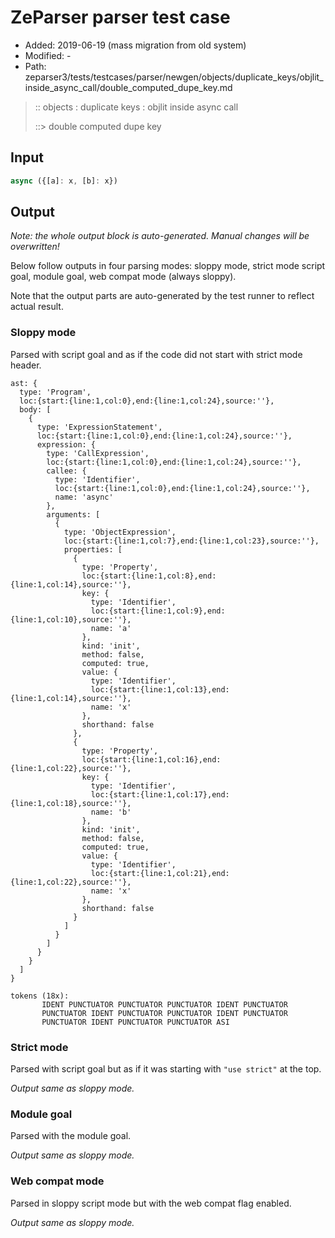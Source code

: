 # ZeParser parser test case

- Added: 2019-06-19 (mass migration from old system)
- Modified: -
- Path: zeparser3/tests/testcases/parser/newgen/objects/duplicate_keys/objlit_inside_async_call/double_computed_dupe_key.md

> :: objects : duplicate keys : objlit inside async call
>
> ::> double computed dupe key

## Input

`````js
async ({[a]: x, [b]: x})
`````

## Output

_Note: the whole output block is auto-generated. Manual changes will be overwritten!_

Below follow outputs in four parsing modes: sloppy mode, strict mode script goal, module goal, web compat mode (always sloppy).

Note that the output parts are auto-generated by the test runner to reflect actual result.

### Sloppy mode

Parsed with script goal and as if the code did not start with strict mode header.

`````
ast: {
  type: 'Program',
  loc:{start:{line:1,col:0},end:{line:1,col:24},source:''},
  body: [
    {
      type: 'ExpressionStatement',
      loc:{start:{line:1,col:0},end:{line:1,col:24},source:''},
      expression: {
        type: 'CallExpression',
        loc:{start:{line:1,col:0},end:{line:1,col:24},source:''},
        callee: {
          type: 'Identifier',
          loc:{start:{line:1,col:0},end:{line:1,col:24},source:''},
          name: 'async'
        },
        arguments: [
          {
            type: 'ObjectExpression',
            loc:{start:{line:1,col:7},end:{line:1,col:23},source:''},
            properties: [
              {
                type: 'Property',
                loc:{start:{line:1,col:8},end:{line:1,col:14},source:''},
                key: {
                  type: 'Identifier',
                  loc:{start:{line:1,col:9},end:{line:1,col:10},source:''},
                  name: 'a'
                },
                kind: 'init',
                method: false,
                computed: true,
                value: {
                  type: 'Identifier',
                  loc:{start:{line:1,col:13},end:{line:1,col:14},source:''},
                  name: 'x'
                },
                shorthand: false
              },
              {
                type: 'Property',
                loc:{start:{line:1,col:16},end:{line:1,col:22},source:''},
                key: {
                  type: 'Identifier',
                  loc:{start:{line:1,col:17},end:{line:1,col:18},source:''},
                  name: 'b'
                },
                kind: 'init',
                method: false,
                computed: true,
                value: {
                  type: 'Identifier',
                  loc:{start:{line:1,col:21},end:{line:1,col:22},source:''},
                  name: 'x'
                },
                shorthand: false
              }
            ]
          }
        ]
      }
    }
  ]
}

tokens (18x):
       IDENT PUNCTUATOR PUNCTUATOR PUNCTUATOR IDENT PUNCTUATOR
       PUNCTUATOR IDENT PUNCTUATOR PUNCTUATOR IDENT PUNCTUATOR
       PUNCTUATOR IDENT PUNCTUATOR PUNCTUATOR ASI
`````

### Strict mode

Parsed with script goal but as if it was starting with `"use strict"` at the top.

_Output same as sloppy mode._

### Module goal

Parsed with the module goal.

_Output same as sloppy mode._

### Web compat mode

Parsed in sloppy script mode but with the web compat flag enabled.

_Output same as sloppy mode._
